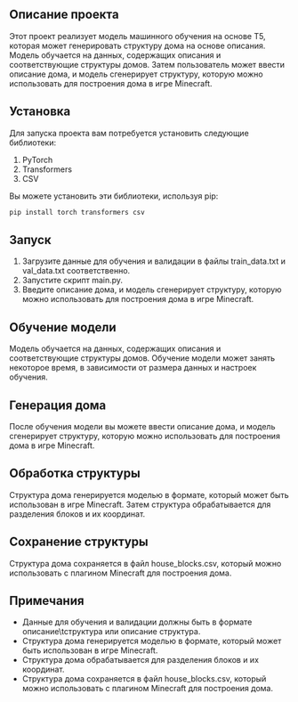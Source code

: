 ## Описание проекта

Этот проект реализует модель машинного обучения на основе T5, которая может генерировать структуру дома на основе описания. Модель обучается на данных, содержащих описания и соответствующие структуры домов. Затем пользователь может ввести описание дома, и модель сгенерирует структуру, которую можно использовать для построения дома в игре Minecraft.

## Установка

Для запуска проекта вам потребуется установить следующие библиотеки:

1. PyTorch
2. Transformers
3. CSV

Вы можете установить эти библиотеки, используя pip:

```bash
pip install torch transformers csv

```

## Запуск

1. Загрузите данные для обучения и валидации в файлы train_data.txt и val_data.txt соответственно.
2. Запустите скрипт main.py.
3. Введите описание дома, и модель сгенерирует структуру, которую можно использовать для построения дома в игре Minecraft.

## Обучение модели

Модель обучается на данных, содержащих описания и соответствующие структуры домов. Обучение модели может занять некоторое время, в зависимости от размера данных и настроек обучения.

## Генерация дома

После обучения модели вы можете ввести описание дома, и модель сгенерирует структуру, которую можно использовать для построения дома в игре Minecraft.

## Обработка структуры

Структура дома генерируется моделью в формате, который может быть использован в игре Minecraft. Затем структура обрабатывается для разделения блоков и их координат.

## Сохранение структуры

Структура дома сохраняется в файл house_blocks.csv, который можно использовать с плагином Minecraft для построения дома.

## Примечания

- Данные для обучения и валидации должны быть в формате описание\tструктура или описание структура.
- Структура дома генерируется моделью в формате, который может быть использован в игре Minecraft.
- Структура дома обрабатывается для разделения блоков и их координат.
- Структура дома сохраняется в файл house_blocks.csv, который можно использовать с плагином Minecraft для построения дома.
